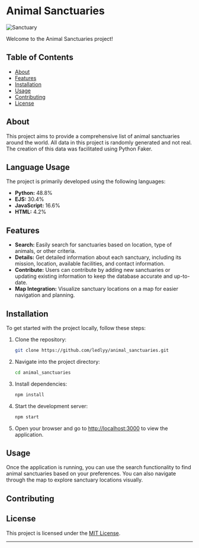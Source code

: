 
# Animal Sanctuaries

![Sanctuary]([https://images.unsplash.com/photo-1521737711861-3f7f6e97a893](https://github.com/ledlyy/animal_sanctuaries/blob/main/dbms%20phase%202/diagram%20picture.png?raw=true))

Welcome to the Animal Sanctuaries project!

## Table of Contents

- [About](#about)
- [Features](#features)
- [Installation](#installation)
- [Usage](#usage)
- [Contributing](#contributing)
- [License](#license)

## About

This project aims to provide a comprehensive list of animal sanctuaries around the world. All data in this project is randomly generated and not real. The creation of this data was facilitated using Python Faker.

## Language Usage

The project is primarily developed using the following languages:

- **Python:** 48.8%
- **EJS:** 30.4%
- **JavaScript:** 16.6%
- **HTML:** 4.2%

## Features

- **Search:** Easily search for sanctuaries based on location, type of animals, or other criteria.
- **Details:** Get detailed information about each sanctuary, including its mission, location, available facilities, and contact information.
- **Contribute:** Users can contribute by adding new sanctuaries or updating existing information to keep the database accurate and up-to-date.
- **Map Integration:** Visualize sanctuary locations on a map for easier navigation and planning.

## Installation

To get started with the project locally, follow these steps:

1. Clone the repository:

   ```bash
   git clone https://github.com/ledlyy/animal_sanctuaries.git
   ```

2. Navigate into the project directory:

   ```bash
   cd animal_sanctuaries
   ```

3. Install dependencies:

   ```bash
   npm install
   ```

4. Start the development server:

   ```bash
   npm start
   ```

5. Open your browser and go to [http://localhost:3000](http://localhost:3000) to view the application.

## Usage

Once the application is running, you can use the search functionality to find animal sanctuaries based on your preferences. You can also navigate through the map to explore sanctuary locations visually.


## Contributing


## License

This project is licensed under the [MIT License](LICENSE).

---

